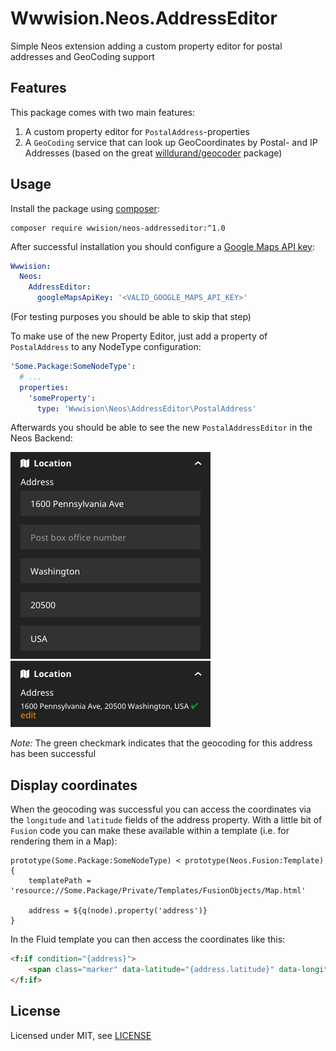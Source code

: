 # Wwwision.Neos.AddressEditor

Simple Neos extension adding a custom property editor for postal addresses and GeoCoding support

## Features

This package comes with two main features:

1. A custom property editor for `PostalAddress`-properties
2. A `GeoCoding` service that can look up GeoCoordinates by Postal- and IP Addresses (based on the great [willdurand/geocoder](https://packagist.org/packages/willdurand/geocoder) package)

## Usage

Install the package using [composer](https://getcomposer.org/):

```
composer require wwision/neos-addresseditor:^1.0
```

After successful installation you should configure a [Google Maps API key](https://developers.google.com/maps/documentation/javascript/get-api-key):

```yaml
Wwwision:
  Neos:
    AddressEditor:
      googleMapsApiKey: '<VALID_GOOGLE_MAPS_API_KEY>'
```

(For testing purposes you should be able to skip that step)

To make use of the new Property Editor, just add a property of `PostalAddress` to any NodeType configuration:

```yaml
'Some.Package:SomeNodeType':
  # ...
  properties:
    'someProperty':
      type: 'Wwwision\Neos\AddressEditor\PostalAddress'
```

Afterwards you should be able to see the new `PostalAddressEditor` in the Neos Backend:

![Screenshot collapsed editor](/Screenshot_1.png "Screenshot collapsed editor")
![Screenshot expanded editor](/Screenshot_2.png "Screenshot expanded editor")

*Note:* The green checkmark indicates that the geocoding for this address has been successful

## Display coordinates

When the geocoding was successful you can access the coordinates via the `longitude` and `latitude` fields of the address property.
With a little bit of `Fusion` code you can make these available within a template (i.e. for rendering them in a Map):

```
prototype(Some.Package:SomeNodeType) < prototype(Neos.Fusion:Template) {
    templatePath = 'resource://Some.Package/Private/Templates/FusionObjects/Map.html'

    address = ${q(node).property('address')}
}
```

In the Fluid template you can then access the coordinates like this:

```html
<f:if condition="{address}">
    <span class="marker" data-latitude="{address.latitude}" data-longitude="{address.longitude}">{address}</span>
</f:if>
```

## License

Licensed under MIT, see [LICENSE](LICENSE)